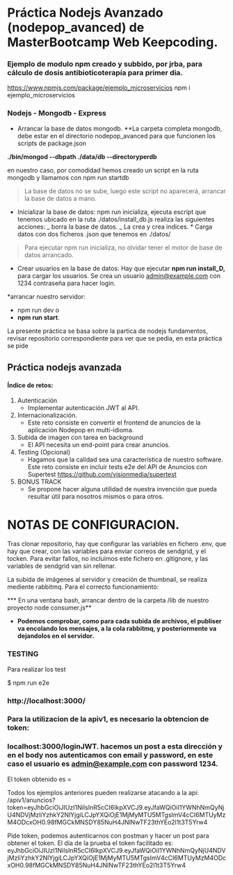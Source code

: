# Práctica Nodejs Avanzado (nodepop_avanced) de MasterBootcamp Web Keepcoding.

### Ejemplo de modulo npm creado y subbido, por jrba, para cálculo de dosis antibioticoterapía para primer dia.


https://www.npmjs.com/package/ejemplo_microservicios
npm i ejemplo_microservicios


### Nodejs - Mongodb - Express

* Arrancar la base de datos mongodb.
**La carpeta completa mongodb, debe estar en el directorio nodepop_avanced para que funcionen los scripts de package.json

**./bin/mongod --dbpath ./data/db --directoryperdb**

en nuestro caso, por comodidad hemos creado un script en la ruta mongodb y llamamos con npm run startdb

> La base de datos no se sube, luego este script no aparecerá, arrancar la base de datos a mano.

* Inicializar la base de datos: npm run inicializa, ejecuta escript que tenemos ubicado en la ruta ./datos/install_db.js realiza las siguientes acciones:
  _ borra la base de datos.
  _ La crea y crea indices. \* Carga datos con dos ficheros .json que tenemos en ./datos/

> Para ejecutar npm run inicializa, no olvidar tener el motor de base de datos arrancado.

* Crear usuarios en la base de datos:
Hay que ejecutar **npm run install_D,** para cargar los usuarios. Se crea un usuario admin@example.com con 1234 contraseña para hacer login.

*arrancar nuestro servidor:
- npm run dev   o
- **npm run start**.

La presente práctica se basa sobre la partica de nodejs fundamentos, revisar repositorio correspondiente para ver que se pedia, en esta práctica se pide

## **Práctica nodejs avanzada**
#### Índice de retos:
1. Autenticación
	* Implementar autenticación JWT al API.
2. Internacionalización.
	* Este reto consiste en convertir el frontend de anuncios de la aplicación Nodepop en
multi-idioma.
3. Subida de imagen con tarea en background
	* El API necesita un end-point para crear anuncios.
4. Testing (Opcional)
	* Hagamos que la calidad sea una característica de nuestro software.
Este reto consiste en incluir tests e2e del API de Anuncios con Supertest
https://github.com/visionmedia/supertest
5. BONUS TRACK
	* Se propone hacer alguna utilidad de nuestra invención que pueda resultar útil para nosotros
mismos o para otros.
# NOTAS DE CONFIGURACION.
Tras clonar repositorio, hay que configurar las variables en fichero .env, que hay que crear, con las variables para enviar correos de sendgrid, y el tocken.
Para evitar fallos, no incluimos este fichero en .gitignore, y las variables  de sendgrid van sin rellenar.

La subida de imágenes al servidor y creación de thumbnail, se realiza mediente rabbitmq. Para el correcto funcionamiento:

*** En una ventana bash, arrancar dentro de la carpeta /lib de nuestro proyecto node consumer.js**

* **Podemos comprobar, como para cada subida de archivos, el publiser va encolando los mensajes, a la cola rabbitmq, y posteriormente va dejandolos en el servidor.**

### TESTING

Para realizar los test

$ npm run e2e

###  http://localhost:3000/

### Para la utilizacion de la apiv1, es necesario la obtencion de token:

### localhost:3000/loginJWT. hacemos un post a esta dirección y en el body nos autenticamos con email y password, en este caso el usuario es admin@example.com con password 1234.

El token obtenido es = <p>Todos los ejemplos anteriores pueden realizarse atacando a la api: /apiv1/anuncios?token=eyJhbGciOiJIUzI1NiIsInR5cCI6IkpXVCJ9.eyJfaWQiOiI1YWNhNmQyNjU4NDVjMzliYzhkY2NlYjgiLCJpYXQiOjE1MjMyMTU5MTgsImV4cCI6MTUyMzM4ODcxOH0.98fMGCkMNSDY85NuH4JNlNwTF23thYEo2l1t3T5Yrw4

Pide token, podemos autenticarnos con postman y hacer un post para obtener el token. El día de la prueba el token facilitado es: 
        eyJhbGciOiJIUzI1NiIsInR5cCI6IkpXVCJ9.eyJfaWQiOiI1YWNhNmQyNjU4NDVjMzliYzhkY2NlYjgiLCJpYXQiOjE1MjMyMTU5MTgsImV4cCI6MTUyMzM4ODcxOH0.98fMGCkMNSDY85NuH4JNlNwTF23thYEo2l1t3T5Yrw4
        
        